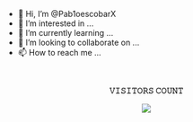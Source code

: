 - 👋 Hi, I’m @Pab1oescobarX
- 👀 I’m interested in ...
- 🌱 I’m currently learning ...
- 💞️ I’m looking to collaborate on ...
- 📫 How to reach me ...

<!---
Pab1oescobarX/Pab1oescobarX is a ✨ special ✨ repository because its `README.md` (this file) appears on your GitHub profile.
You can click the Preview link to take a look at your changes.
--->
<br><p align="center"><b>𝚅𝙸𝚂𝙸𝚃𝙾𝚁𝚂 𝙲𝙾𝚄𝙽𝚃</b></p>  
<p align="center"><img align="center" src="https://profile-counter.glitch.me/{Pab1oescober}/count.svg"/></p> 
